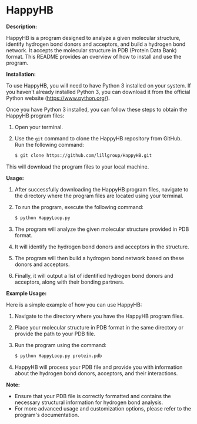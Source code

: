 # HappyHB

**Description:**

HappyHB is a program designed to analyze a given molecular structure, identify hydrogen bond donors and acceptors, and build a hydrogen bond network. It accepts the molecular structure in PDB (Protein Data Bank) format. This README provides an overview of how to install and use the program.

**Installation:**

To use HappyHB, you will need to have Python 3 installed on your system. If you haven't already installed Python 3, you can download it from the official Python website (https://www.python.org/).

Once you have Python 3 installed, you can follow these steps to obtain the HappyHB program files:

1. Open your terminal.

2. Use the `git` command to clone the HappyHB repository from GitHub. Run the following command:

    ```bash
    $ git clone https://github.com/lillgroup/HappyHB.git
    ```

This will download the program files to your local machine.

**Usage:**

1. After successfully downloading the HappyHB program files, navigate to the directory where the program files are located using your terminal.

2. To run the program, execute the following command:

    ```bash
    $ python HappyLoop.py
    ```

3. The program will analyze the given molecular structure provided in PDB format.

4. It will identify the hydrogen bond donors and acceptors in the structure.

5. The program will then build a hydrogen bond network based on these donors and acceptors.

6. Finally, it will output a list of identified hydrogen bond donors and acceptors, along with their bonding partners.

**Example Usage:**

Here is a simple example of how you can use HappyHB:

1. Navigate to the directory where you have the HappyHB program files.

2. Place your molecular structure in PDB format in the same directory or provide the path to your PDB file.

3. Run the program using the command:

    ```bash
    $ python HappyLoop.py protein.pdb
    ```

4. HappyHB will process your PDB file and provide you with information about the hydrogen bond donors, acceptors, and their interactions.

**Note:**

- Ensure that your PDB file is correctly formatted and contains the necessary structural information for hydrogen bond analysis.
- For more advanced usage and customization options, please refer to the program's documentation.
